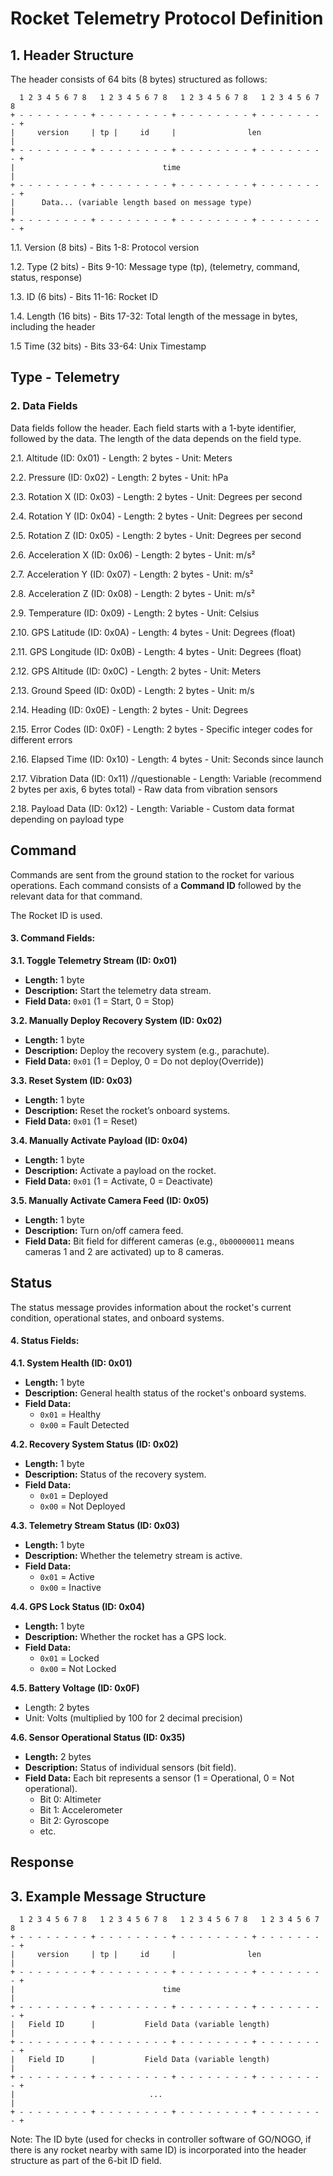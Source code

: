 
# Rocket Telemetry Protocol Definition

## 1. Header Structure

The header consists of 64 bits (8 bytes) structured as follows:
```
  1 2 3 4 5 6 7 8   1 2 3 4 5 6 7 8   1 2 3 4 5 6 7 8   1 2 3 4 5 6 7 8
+ - - - - - - - - + - - - - - - - - + - - - - - - - - + - - - - - - - - +
|     version     | tp |     id     |                len                |
+ - - - - - - - - + - - - - - - - - + - - - - - - - - + - - - - - - - - +
|                                 time                                  |
+ - - - - - - - - + - - - - - - - - + - - - - - - - - + - - - - - - - - +
|      Data... (variable length based on message type)                  |
+ - - - - - - - - + - - - - - - - - + - - - - - - - - + - - - - - - - - +
```

1.1. Version (8 bits)
    - Bits 1-8: Protocol version

1.2. Type (2 bits)
    - Bits 9-10: Message type (tp), (telemetry, command, status, response)

1.3. ID (6 bits)
    - Bits 11-16: Rocket ID

1.4. Length (16 bits)
    - Bits 17-32: Total length of the message in bytes, including the header

1.5 Time (32 bits)
    - Bits 33-64: Unix Timestamp

## Type - Telemetry
###  2. Data Fields

Data fields follow the header. Each field starts with a 1-byte identifier, followed by the data. The length of the data depends on the field type.

2.1. Altitude (ID: 0x01)
    - Length: 2 bytes
    - Unit: Meters

2.2. Pressure (ID: 0x02)
    - Length: 2 bytes
    - Unit: hPa

2.3. Rotation X (ID: 0x03)
    - Length: 2 bytes
    - Unit: Degrees per second

2.4. Rotation Y (ID: 0x04)
    - Length: 2 bytes
    - Unit: Degrees per second

2.5. Rotation Z (ID: 0x05)
    - Length: 2 bytes
    - Unit: Degrees per second

2.6. Acceleration X (ID: 0x06)
    - Length: 2 bytes
    - Unit: m/s²

2.7. Acceleration Y (ID: 0x07)
    - Length: 2 bytes
    - Unit: m/s²

2.8. Acceleration Z (ID: 0x08)
    - Length: 2 bytes
    - Unit: m/s²

2.9. Temperature (ID: 0x09)
    - Length: 2 bytes
    - Unit: Celsius

2.10. GPS Latitude (ID: 0x0A)
    - Length: 4 bytes
    - Unit: Degrees (float)

2.11. GPS Longitude (ID: 0x0B)
    - Length: 4 bytes
    - Unit: Degrees (float)

2.12. GPS Altitude (ID: 0x0C)
    - Length: 2 bytes
    - Unit: Meters

2.13. Ground Speed (ID: 0x0D)
    - Length: 2 bytes
    - Unit: m/s

2.14. Heading (ID: 0x0E)
    - Length: 2 bytes
    - Unit: Degrees

2.15. Error Codes (ID: 0x0F)
    - Length: 2 bytes
    - Specific integer codes for different errors

2.16. Elapsed Time (ID: 0x10)
    - Length: 4 bytes
    - Unit: Seconds since launch

2.17. Vibration Data (ID: 0x11) //questionable
    - Length: Variable (recommend 2 bytes per axis, 6 bytes total)
    - Raw data from vibration sensors

2.18. Payload Data (ID: 0x12)
    - Length: Variable
    - Custom data format depending on payload type

## Command

Commands are sent from the ground station to the rocket for various operations. Each command consists of a **Command ID** followed by the relevant data for that command.

The Rocket ID is used.
#### 3. Command Fields:

**3.1. Toggle Telemetry Stream (ID: 0x01)**

- **Length:** 1 byte
- **Description:** Start the telemetry data stream.
- **Field Data:** `0x01` (1 = Start, 0 = Stop)

**3.2. Manually Deploy Recovery System (ID: 0x02)**

- **Length:** 1 byte
- **Description:** Deploy the recovery system (e.g., parachute).
- **Field Data:** `0x01` (1 = Deploy, 0 = Do not deploy(Override))

**3.3. Reset System (ID: 0x03)**

- **Length:** 1 byte
- **Description:** Reset the rocket’s onboard systems.
- **Field Data:** `0x01` (1 = Reset)

**3.4. Manually Activate Payload (ID: 0x04)**

- **Length:** 1 byte
- **Description:** Activate a payload on the rocket.
- **Field Data:** `0x01` (1 = Activate, 0 = Deactivate)

**3.5. Manually Activate Camera Feed (ID: 0x05)**

- **Length:** 1 byte
- **Description:** Turn on/off camera feed.
- **Field Data:** Bit field for different cameras (e.g., `0b00000011` means cameras 1 and 2 are activated) up to 8 cameras.
## Status

The status message provides information about the rocket's current condition, operational states, and onboard systems.
#### 4. Status Fields:

**4.1. System Health (ID: 0x01)**

- **Length:** 1 byte
- **Description:** General health status of the rocket's onboard systems.
- **Field Data:**
    - `0x01` = Healthy
    - `0x00` = Fault Detected

**4.2. Recovery System Status (ID: 0x02)**

- **Length:** 1 byte
- **Description:** Status of the recovery system.
- **Field Data:**
    - `0x01` = Deployed
    - `0x00` = Not Deployed

**4.3. Telemetry Stream Status (ID: 0x03)**

- **Length:** 1 byte
- **Description:** Whether the telemetry stream is active.
- **Field Data:**
    - `0x01` = Active
    - `0x00` = Inactive

**4.4. GPS Lock Status (ID: 0x04)**

- **Length:** 1 byte
- **Description:** Whether the rocket has a GPS lock.
- **Field Data:**
    - `0x01` = Locked
    - `0x00` = Not Locked

**4.5. Battery Voltage (ID: 0x0F)**

- Length: 2 bytes
- Unit: Volts (multiplied by 100 for 2 decimal precision)


**4.6. Sensor Operational Status (ID: 0x35)**

- **Length:** 2 bytes
- **Description:** Status of individual sensors (bit field).
- **Field Data:** Each bit represents a sensor (1 = Operational, 0 = Not operational).
    - Bit 0: Altimeter
    - Bit 1: Accelerometer
    - Bit 2: Gyroscope
    - etc.

## Response

## 3. Example Message Structure
```
  1 2 3 4 5 6 7 8   1 2 3 4 5 6 7 8   1 2 3 4 5 6 7 8   1 2 3 4 5 6 7 8
+ - - - - - - - - + - - - - - - - - + - - - - - - - - + - - - - - - - - +
|     version     | tp |     id     |                len                |
+ - - - - - - - - + - - - - - - - - + - - - - - - - - + - - - - - - - - +
|                                 time                                  |
+ - - - - - - - - + - - - - - - - - + - - - - - - - - + - - - - - - - - +
|   Field ID      |           Field Data (variable length)              |
+ - - - - - - - - + - - - - - - - - + - - - - - - - - + - - - - - - - - +
|   Field ID      |           Field Data (variable length)              |
+ - - - - - - - - + - - - - - - - - + - - - - - - - - + - - - - - - - - +
|                              ...                                      |
+ - - - - - - - - + - - - - - - - - + - - - - - - - - + - - - - - - - - +

```
Note: The ID byte (used for checks in controller software of GO/NOGO, if there is any rocket nearby with same ID) is incorporated into the header structure as part of the 6-bit ID field.
